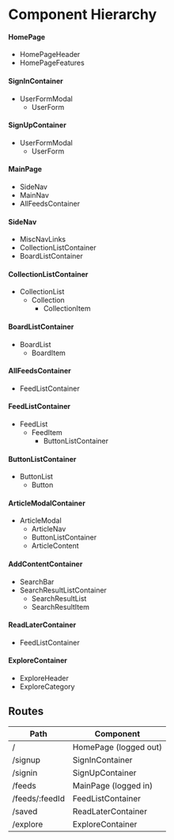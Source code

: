 # Component Hierarchy

#### HomePage
  - HomePageHeader
  - HomePageFeatures

#### SignInContainer
  - UserFormModal
    - UserForm

#### SignUpContainer
  - UserFormModal
    - UserForm

#### MainPage
  - SideNav
  - MainNav
  - AllFeedsContainer  

#### SideNav
  - MiscNavLinks
  - CollectionListContainer
  - BoardListContainer

#### CollectionListContainer
  - CollectionList
    - Collection
      - CollectionItem

#### BoardListContainer
  - BoardList
    - BoardItem

#### AllFeedsContainer
  - FeedListContainer

#### FeedListContainer
  - FeedList
    - FeedItem
      - ButtonListContainer

#### ButtonListContainer
  - ButtonList
    - Button

#### ArticleModalContainer
  - ArticleModal
    - ArticleNav
    - ButtonListContainer
    - ArticleContent
  
#### AddContentContainer
  - SearchBar
  - SearchResultListContainer
    - SearchResultList
    - SearchResultItem

#### ReadLaterContainer
  - FeedListContainer

#### ExploreContainer
  - ExploreHeader
  - ExploreCategory

## Routes

|Path   | Component   |
|-------|-------------|
| / | HomePage (logged out) |
| /signup | SignInContainer |
| /signin | SignUpContainer |
| /feeds | MainPage (logged in) |
| /feeds/:feedId | FeedListContainer |
| /saved | ReadLaterContainer |
| /explore | ExploreContainer |
